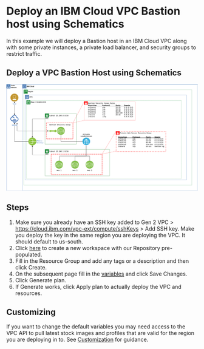 # Deploy an IBM Cloud VPC Bastion host using Schematics
In this example we will deploy a Bastion host in an IBM Cloud VPC along with some private instances, a private load balancer, and security groups to restrict traffic.

## Deploy a VPC Bastion Host using Schematics
![VPC Bastion Diagram][1]

## Steps
1. Make sure you already have an SSH key added to Gen 2 VPC > https://cloud.ibm.com/vpc-ext/compute/sshKeys > Add SSH key. Make you deploy the key in the same region you are deploying the VPC. It should default to us-south. 
2. Click [here](https://cloud.ibm.com/schematics/workspaces/create?repository=https://github.com/greyhoundforty/ibmcloud-vpc-bastion-schematics&terraform_version=terraform_v0.13) to create a new workspace with our Repository pre-populated.
3. Fill in the Resource Group and add any tags or a description and then click Create.
4. On the subsequent page fill in the [variables](https://dsc.cloud/quickshare/Shared-Image-2020-06-15-13-32-46.png) and click Save Changes. 
5. Click Generate plan. 
6. If Generate works, click Apply plan to actually deploy the VPC and resources. 

## Customizing
If you want to change the default variables you may need access to the VPC API to pull latest stock images and profiles that are valid for the region you are deploying in to. See [Customization](CUSTOMIZATION.md) for guidance. 

[1]:    images/vpc-bastion-schematics.png "Bastion Deployment diagram"


